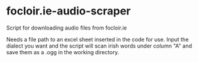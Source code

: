 # focloir.ie-audio-scraper
Script for downloading audio files from focloir.ie

Needs a file path to an excel sheet inserted in the code for use.
Input the dialect you want and the script will scan irish words under column "A" and save them as a .ogg in the working directory.
